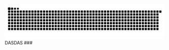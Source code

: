 <h1 align="center"></h1>

###

<img src="https://raw.githubusercontent.com/ardszsantos/ardszsantos/output/snake.svg" alt="Snake animation" />
DASDAS
###

